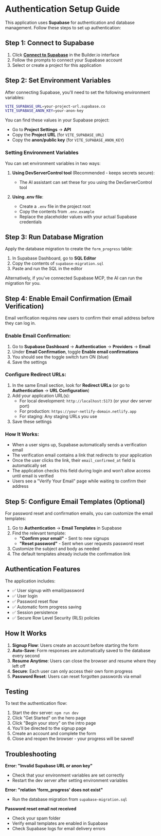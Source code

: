 # Authentication Setup Guide

This application uses **Supabase** for authentication and database management. Follow these steps to set up authentication:

## Step 1: Connect to Supabase

1. Click **[Connect to Supabase](#open-mcp-popover)** in the Builder.io interface
2. Follow the prompts to connect your Supabase account
3. Select or create a project for this application

## Step 2: Set Environment Variables

After connecting Supabase, you'll need to set the following environment variables:

```bash
VITE_SUPABASE_URL=your-project-url.supabase.co
VITE_SUPABASE_ANON_KEY=your-anon-key
```

You can find these values in your Supabase project:
- Go to **Project Settings** → **API**
- Copy the **Project URL** (for `VITE_SUPABASE_URL`)
- Copy the **anon/public key** (for `VITE_SUPABASE_ANON_KEY`)

### Setting Environment Variables

You can set environment variables in two ways:

1. **Using DevServerControl tool** (Recommended - keeps secrets secure):
   - The AI assistant can set these for you using the DevServerControl tool
   
2. **Using .env file**:
   - Create a `.env` file in the project root
   - Copy the contents from `.env.example`
   - Replace the placeholder values with your actual Supabase credentials

## Step 3: Run Database Migration

Apply the database migration to create the `form_progress` table:

1. In Supabase Dashboard, go to **SQL Editor**
2. Copy the contents of `supabase-migration.sql`
3. Paste and run the SQL in the editor

Alternatively, if you've connected Supabase MCP, the AI can run the migration for you.

## Step 4: Enable Email Confirmation (Email Verification)

Email verification requires new users to confirm their email address before they can log in.

### Enable Email Confirmation:

1. Go to **Supabase Dashboard** → **Authentication** → **Providers** → **Email**
2. Under **Email Confirmation**, toggle **Enable email confirmations**
3. You should see the toggle switch turn ON (blue)
4. Save the settings

### Configure Redirect URLs:

1. In the same Email section, look for **Redirect URLs** (or go to **Authentication** → **URL Configuration**)
2. Add your application URL(s):
   - For local development: `http://localhost:5173` (or your dev server port)
   - For production: `https://your-netlify-domain.netlify.app`
   - For staging: Any staging URLs you use
3. Save these settings

### How It Works:

- When a user signs up, Supabase automatically sends a verification email
- The verification email contains a link that redirects to your application
- Once the user clicks the link, their `email_confirmed_at` field is automatically set
- The application checks this field during login and won't allow access until email is verified
- Users see a "Verify Your Email" page while waiting to confirm their address

## Step 5: Configure Email Templates (Optional)

For password reset and confirmation emails, you can customize the email templates:

1. Go to **Authentication** → **Email Templates** in Supabase
2. Find the relevant template:
   - **"Confirm your email"** - Sent to new signups
   - **"Reset password"** - Sent when user requests password reset
3. Customize the subject and body as needed
4. The default templates already include the confirmation link

## Authentication Features

The application includes:
- ✅ User signup with email/password
- ✅ User login
- ✅ Password reset flow
- ✅ Automatic form progress saving
- ✅ Session persistence
- ✅ Secure Row Level Security (RLS) policies

## How It Works

1. **Signup Flow**: Users create an account before starting the form
2. **Auto-Save**: Form responses are automatically saved to the database every second
3. **Resume Anytime**: Users can close the browser and resume where they left off
4. **Secure**: Each user can only access their own form progress
5. **Password Reset**: Users can reset forgotten passwords via email

## Testing

To test the authentication flow:

1. Start the dev server: `npm run dev`
2. Click "Get Started" on the hero page
3. Click "Begin your story" on the intro page
4. You'll be directed to the signup page
5. Create an account and complete the form
6. Close and reopen the browser - your progress will be saved!

## Troubleshooting

**Error: "Invalid Supabase URL or anon key"**
- Check that your environment variables are set correctly
- Restart the dev server after setting environment variables

**Error: "relation 'form_progress' does not exist"**
- Run the database migration from `supabase-migration.sql`

**Password reset email not received**
- Check your spam folder
- Verify email templates are enabled in Supabase
- Check Supabase logs for email delivery errors

